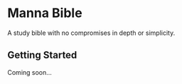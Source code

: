 # Manna Bible

A study bible with no compromises  in depth or simplicity.

## Getting Started

Coming soon...
